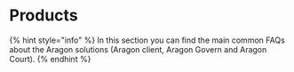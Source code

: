 # Products

{% hint style="info" %}
In this section you can find the main common FAQs about the Aragon solutions (Aragon client, Aragon Govern and Aragon Court).
{% endhint %}
